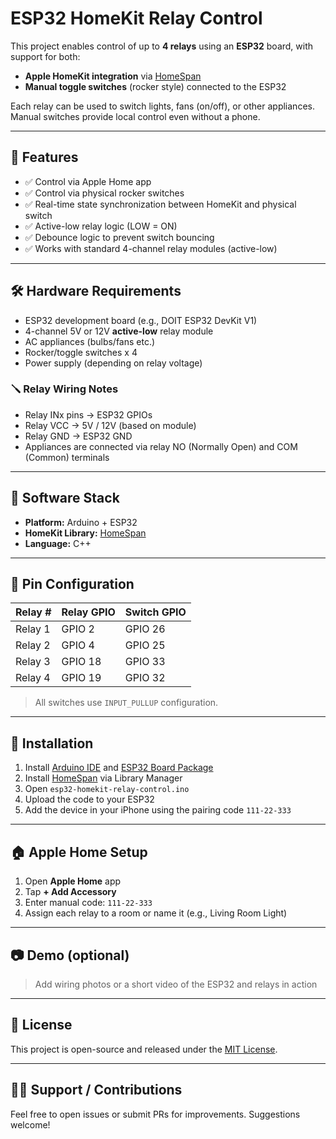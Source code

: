 # ESP32 HomeKit Relay Control

This project enables control of up to **4 relays** using an **ESP32** board, with support for both:
- **Apple HomeKit integration** via [HomeSpan](https://github.com/HomeSpan/HomeSpan)
- **Manual toggle switches** (rocker style) connected to the ESP32

Each relay can be used to switch lights, fans (on/off), or other appliances. Manual switches provide local control even without a phone.

---

## 🔌 Features

- ✅ Control via Apple Home app
- ✅ Control via physical rocker switches
- ✅ Real-time state synchronization between HomeKit and physical switch
- ✅ Active-low relay logic (LOW = ON)
- ✅ Debounce logic to prevent switch bouncing
- ✅ Works with standard 4-channel relay modules (active-low)

---

## 🛠️ Hardware Requirements

- ESP32 development board (e.g., DOIT ESP32 DevKit V1)
- 4-channel 5V or 12V **active-low** relay module
- AC appliances (bulbs/fans etc.)
- Rocker/toggle switches x 4
- Power supply (depending on relay voltage)

### 🪛 Relay Wiring Notes

- Relay INx pins → ESP32 GPIOs
- Relay VCC → 5V / 12V (based on module)
- Relay GND → ESP32 GND
- Appliances are connected via relay NO (Normally Open) and COM (Common) terminals

---

## 🧠 Software Stack

- **Platform:** Arduino + ESP32
- **HomeKit Library:** [HomeSpan](https://github.com/HomeSpan/HomeSpan)
- **Language:** C++

---

## 🧩 Pin Configuration

| Relay # | Relay GPIO | Switch GPIO |
|---------|------------|-------------|
| Relay 1 | GPIO 2     | GPIO 26     |
| Relay 2 | GPIO 4     | GPIO 25     |
| Relay 3 | GPIO 18    | GPIO 33     |
| Relay 4 | GPIO 19    | GPIO 32     |

> All switches use `INPUT_PULLUP` configuration.

---

## 🔧 Installation

1. Install [Arduino IDE](https://www.arduino.cc/en/software) and [ESP32 Board Package](https://docs.espressif.com/projects/arduino-esp32/en/latest/installing.html)
2. Install [HomeSpan](https://github.com/HomeSpan/HomeSpan) via Library Manager
3. Open `esp32-homekit-relay-control.ino`
4. Upload the code to your ESP32
5. Add the device in your iPhone using the pairing code `111-22-333`

---

## 🏠 Apple Home Setup

1. Open **Apple Home** app
2. Tap **+ Add Accessory**
3. Enter manual code: `111-22-333`
4. Assign each relay to a room or name it (e.g., Living Room Light)

---

## 📷 Demo (optional)

> Add wiring photos or a short video of the ESP32 and relays in action

---

## 📜 License

This project is open-source and released under the [MIT License](LICENSE).

---

## 🙋‍♂️ Support / Contributions

Feel free to open issues or submit PRs for improvements. Suggestions welcome!


